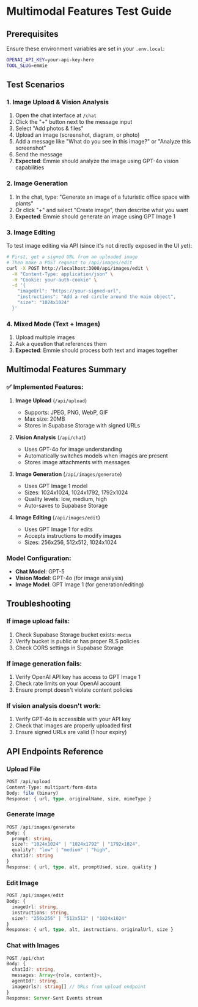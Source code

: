 # Multimodal Features Test Guide

## Prerequisites
Ensure these environment variables are set in your `.env.local`:
```bash
OPENAI_API_KEY=your-api-key-here
TOOL_SLUG=emmie
```

## Test Scenarios

### 1. Image Upload & Vision Analysis
1. Open the chat interface at `/chat`
2. Click the "+" button next to the message input
3. Select "Add photos & files"
4. Upload an image (screenshot, diagram, or photo)
5. Add a message like "What do you see in this image?" or "Analyze this screenshot"
6. Send the message
7. **Expected**: Emmie should analyze the image using GPT-4o vision capabilities

### 2. Image Generation
1. In the chat, type: "Generate an image of a futuristic office space with plants"
2. Or click "+" and select "Create image", then describe what you want
3. **Expected**: Emmie should generate an image using GPT Image 1

### 3. Image Editing
To test image editing via API (since it's not directly exposed in the UI yet):
```bash
# First, get a signed URL from an uploaded image
# Then make a POST request to /api/images/edit
curl -X POST http://localhost:3000/api/images/edit \
  -H "Content-Type: application/json" \
  -H "Cookie: your-auth-cookie" \
  -d '{
    "imageUrl": "https://your-signed-url",
    "instructions": "Add a red circle around the main object",
    "size": "1024x1024"
  }'
```

### 4. Mixed Mode (Text + Images)
1. Upload multiple images
2. Ask a question that references them
3. **Expected**: Emmie should process both text and images together

## Multimodal Features Summary

### ✅ Implemented Features:
1. **Image Upload** (`/api/upload`)
   - Supports: JPEG, PNG, WebP, GIF
   - Max size: 20MB
   - Stores in Supabase Storage with signed URLs

2. **Vision Analysis** (`/api/chat`)
   - Uses GPT-4o for image understanding
   - Automatically switches models when images are present
   - Stores image attachments with messages

3. **Image Generation** (`/api/images/generate`)
   - Uses GPT Image 1 model
   - Sizes: 1024x1024, 1024x1792, 1792x1024
   - Quality levels: low, medium, high
   - Auto-saves to Supabase Storage

4. **Image Editing** (`/api/images/edit`)
   - Uses GPT Image 1 for edits
   - Accepts instructions to modify images
   - Sizes: 256x256, 512x512, 1024x1024

### Model Configuration:
- **Chat Model**: GPT-5
- **Vision Model**: GPT-4o (for image analysis)
- **Image Model**: GPT Image 1 (for generation/editing)

## Troubleshooting

### If image upload fails:
1. Check Supabase Storage bucket exists: `media`
2. Verify bucket is public or has proper RLS policies
3. Check CORS settings in Supabase Storage

### If image generation fails:
1. Verify OpenAI API key has access to GPT Image 1
2. Check rate limits on your OpenAI account
3. Ensure prompt doesn't violate content policies

### If vision analysis doesn't work:
1. Verify GPT-4o is accessible with your API key
2. Check that images are properly uploaded first
3. Ensure signed URLs are valid (1 hour expiry)

## API Endpoints Reference

### Upload File
```typescript
POST /api/upload
Content-Type: multipart/form-data
Body: file (binary)
Response: { url, type, originalName, size, mimeType }
```

### Generate Image
```typescript
POST /api/images/generate
Body: { 
  prompt: string,
  size?: "1024x1024" | "1024x1792" | "1792x1024",
  quality?: "low" | "medium" | "high",
  chatId?: string
}
Response: { url, type, alt, promptUsed, size, quality }
```

### Edit Image
```typescript
POST /api/images/edit
Body: {
  imageUrl: string,
  instructions: string,
  size?: "256x256" | "512x512" | "1024x1024"
}
Response: { url, type, alt, instructions, originalUrl, size }
```

### Chat with Images
```typescript
POST /api/chat
Body: {
  chatId?: string,
  messages: Array<{role, content}>,
  agentId?: string,
  imageUrls?: string[] // URLs from upload endpoint
}
Response: Server-Sent Events stream
